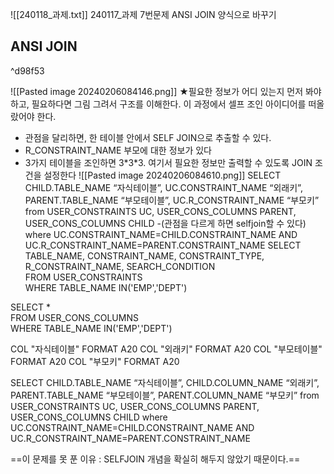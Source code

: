 ![[240118_과제.txt]]
240117_과제 7번문제 ANSI JOIN 양식으로 바꾸기
## ANSI JOIN

^d98f53

![[Pasted image 20240206084146.png]]
★필요한 정보가 어디 있는지 먼저 봐야하고, 필요하다면 그림 그려서 구조를 이해한다. 이 과정에서 셀프 조인 아이디어를 떠올랐어야 한다.
- 관점을 달리하면, 한 테이블 안에서 SELF JOIN으로 추출할 수 있다.
- R_CONSTRAINT_NAME 부모에 대한 정보가 있다
- 3가지 테이블을 조인하면 3\*3\*3. 여기서 필요한 정보만 출력할 수 있도록 JOIN 조건을 설정한다
![[Pasted image 20240206084610.png]]
SELECT CHILD.TABLE_NAME “자식테이블”, UC.CONSTRAINT_NAME “외래키”, PARENT.TABLE_NAME “부모테이블”, UC.R_CONSTRAINT_NAME “부모키”
from USER_CONSTRAINTS UC, USER_CONS_COLUMNS PARENT, USER_CONS_COLUMNS CHILD
 -(관점을 다르게 하면 selfjoin할 수 있다)
where UC.CONSTRAINT_NAME=CHILD.CONSTRAINT_NAME
AND UC.R_CONSTRAINT_NAME=PARENT.CONSTRAINT_NAME
SELECT TABLE_NAME, CONSTRAINT_NAME, CONSTRAINT_TYPE, R_CONSTRAINT_NAME, SEARCH_CONDITION							
FROM USER_CONSTRAINTS							
WHERE TABLE_NAME IN('EMP','DEPT')

SELECT *			
FROM USER_CONS_COLUMNS			
WHERE TABLE_NAME IN('EMP','DEPT')

COL "자식테이블" FORMAT A20
COL "외래키" FORMAT A20
COL "부모테이블" FORMAT A20
COL "부모키" FORMAT A20

SELECT CHILD.TABLE_NAME “자식테이블”, CHILD.COLUMN_NAME “외래키”, PARENT.TABLE_NAME “부모테이블”, PARENT.COLUMN_NAME “부모키”
from USER_CONSTRAINTS UC, USER_CONS_COLUMNS PARENT, USER_CONS_COLUMNS CHILD
where UC.CONSTRAINT_NAME=CHILD.CONSTRAINT_NAME
AND UC.R_CONSTRAINT_NAME=PARENT.CONSTRAINT_NAME

==이 문제를 못 푼 이유 : SELFJOIN 개념을 확실히 해두지 않았기 때문이다.==